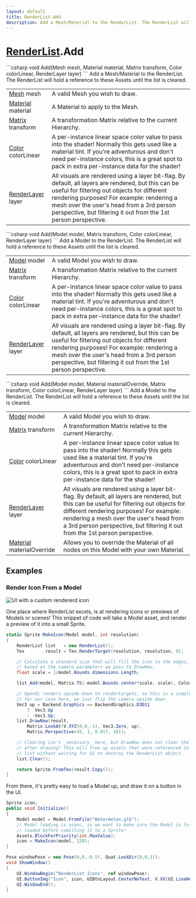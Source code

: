 ```yaml
---
layout: default
title: RenderList.Add
description: Add a Mesh/Material to the RenderList. The RenderList will hold a reference to these Assets until the list is cleared.
---
```

# [RenderList]({{site.url}}/Pages/StereoKit/RenderList.html).Add

<div class='signature' markdown='1'>
```csharp
void Add(Mesh mesh, Material material, Matrix transform, Color colorLinear, RenderLayer layer)
```
Add a Mesh/Material to the RenderList. The RenderList will
hold a reference to these Assets until the list is cleared.
</div>

|  |  |
|--|--|
|[Mesh]({{site.url}}/Pages/StereoKit/Mesh.html) mesh|A valid Mesh you wish to draw.|
|[Material]({{site.url}}/Pages/StereoKit/Material.html) material|A Material to apply to the Mesh.|
|[Matrix]({{site.url}}/Pages/StereoKit/Matrix.html) transform|A transformation Matrix relative to the             current Hierarchy.|
|[Color]({{site.url}}/Pages/StereoKit/Color.html) colorLinear|A per-instance linear space color value             to pass into the shader! Normally this gets used like a material             tint. If you're  adventurous and don't need per-instance colors,             this is a great spot to pack in extra per-instance data for the             shader!|
|[RenderLayer]({{site.url}}/Pages/StereoKit/RenderLayer.html) layer|All visuals are rendered using a layer             bit-flag. By default, all layers are rendered, but this can be             useful for filtering out objects for different rendering             purposes! For example: rendering a mesh over the user's head from             a 3rd person perspective, but filtering it out from the 1st             person perspective.|

<div class='signature' markdown='1'>
```csharp
void Add(Model model, Matrix transform, Color colorLinear, RenderLayer layer)
```
Add a Model to the RenderList. The RenderList will
hold a reference to these Assets until the list is cleared.
</div>

|  |  |
|--|--|
|[Model]({{site.url}}/Pages/StereoKit/Model.html) model|A valid Model you wish to draw.|
|[Matrix]({{site.url}}/Pages/StereoKit/Matrix.html) transform|A transformation Matrix relative to the             current Hierarchy.|
|[Color]({{site.url}}/Pages/StereoKit/Color.html) colorLinear|A per-instance linear space color value             to pass into the shader! Normally this gets used like a material             tint. If you're  adventurous and don't need per-instance colors,             this is a great spot to pack in extra per-instance data for the             shader!|
|[RenderLayer]({{site.url}}/Pages/StereoKit/RenderLayer.html) layer|All visuals are rendered using a layer             bit-flag. By default, all layers are rendered, but this can be             useful for filtering out objects for different rendering             purposes! For example: rendering a mesh over the user's head from             a 3rd person perspective, but filtering it out from the 1st             person perspective.|

<div class='signature' markdown='1'>
```csharp
void Add(Model model, Material materialOverride, Matrix transform, Color colorLinear, RenderLayer layer)
```
Add a Model to the RenderList. The RenderList will
hold a reference to these Assets until the list is cleared.
</div>

|  |  |
|--|--|
|[Model]({{site.url}}/Pages/StereoKit/Model.html) model|A valid Model you wish to draw.|
|[Matrix]({{site.url}}/Pages/StereoKit/Matrix.html) transform|A transformation Matrix relative to the             current Hierarchy.|
|[Color]({{site.url}}/Pages/StereoKit/Color.html) colorLinear|A per-instance linear space color value             to pass into the shader! Normally this gets used like a material             tint. If you're  adventurous and don't need per-instance colors,             this is a great spot to pack in extra per-instance data for the             shader!|
|[RenderLayer]({{site.url}}/Pages/StereoKit/RenderLayer.html) layer|All visuals are rendered using a layer             bit-flag. By default, all layers are rendered, but this can be             useful for filtering out objects for different rendering             purposes! For example: rendering a mesh over the user's head from             a 3rd person perspective, but filtering it out from the 1st             person perspective.|
|[Material]({{site.url}}/Pages/StereoKit/Material.html) materialOverride|Allows you to override the Material             of all nodes on this Model with your own Material.|





## Examples

### Render Icon From a Model

![UI with a custom rendererd icon]({{site.screen_url}}/Docs/RenderListIcon.jpg)

One place where RenderList excels, is at rendering icons or previews of
Models or scenes! This snippet of code will take a Model asset, and
render a preview of it into a small Sprite.

```csharp
static Sprite MakeIcon(Model model, int resolution)
{
	RenderList list   = new RenderList();
	Tex        result = Tex.RenderTarget(resolution, resolution, 8);

	// Calculate a standard size that will fill the icon to the edges,
	// based on the camera parameters we pass to DrawNow.
	float scale = 1/model.Bounds.dimensions.Length;

	list.Add(model, Matrix.TS(-model.Bounds.center*scale, scale), Color.White);

	// OpenGL renders upside-down to rendertargets, so this is a simple fix
	// for our case here, we just flip the camera upside down.
	Vec3 up = Backend.Graphics == BackendGraphics.D3D11
		?  Vec3.Up
		: -Vec3.Up;
	list.DrawNow(result,
		Matrix.LookAt(V.XYZ(0,0,-1), Vec3.Zero, up),
		Matrix.Perspective(45, 1, 0.01f, 10));

	// Clearing isn't _necessary_ here, but DrawNow does not clear the list
	// after drawing! This will free up assets that were referenced in the
	// list without waiting for GC to destroy the RenderList object.
	list.Clear();

	return Sprite.FromTex(result.Copy());
}
```
From there, it's pretty easy to load a Model up, and draw it on a button
in the UI.
```csharp
Sprite icon;
public void Initialize()
{
	Model model = Model.FromFile("Watermelon.glb");
	// Model loading is async, so we want to make sure the Model is fully
	// loaded before comitting it to a Sprite!
	Assets.BlockForPriority(int.MaxValue);
	icon = MakeIcon(model, 128);
}

Pose windowPose = new Pose(0,0,-0.5f, Quat.LookDir(0,0,1));
void ShowWindow()
{
	UI.WindowBegin("RenderList Icons", ref windowPose);
	UI.ButtonImg("Icon", icon, UIBtnLayout.CenterNoText, V.XX(UI.LineHeight*2));
	UI.WindowEnd();
}
```

